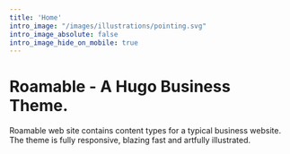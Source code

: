 ```yaml
---
title: 'Home'
intro_image: "/images/illustrations/pointing.svg"
intro_image_absolute: false
intro_image_hide_on_mobile: true
---
```


# Roamable - A Hugo Business Theme.

Roamable web site 
contains content types for a typical business website. The theme is fully responsive, blazing fast and artfully illustrated.
